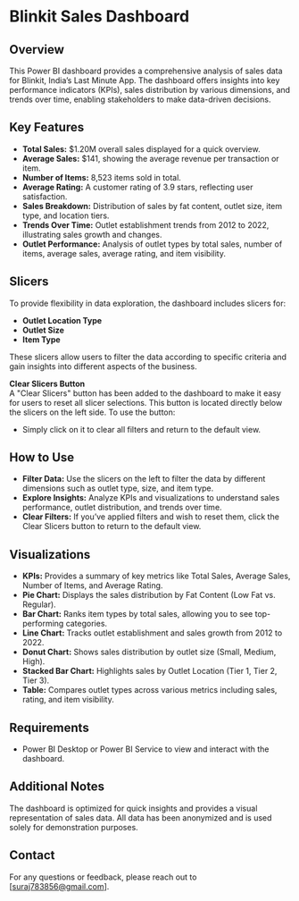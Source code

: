 # Blinkit Sales Dashboard

## Overview
This Power BI dashboard provides a comprehensive analysis of sales data for Blinkit, India’s Last Minute App. The dashboard offers insights into key performance indicators (KPIs), sales distribution by various dimensions, and trends over time, enabling stakeholders to make data-driven decisions.

## Key Features
- **Total Sales:** $1.20M overall sales displayed for a quick overview.
- **Average Sales:** $141, showing the average revenue per transaction or item.
- **Number of Items:** 8,523 items sold in total.
- **Average Rating:** A customer rating of 3.9 stars, reflecting user satisfaction.
- **Sales Breakdown:** Distribution of sales by fat content, outlet size, item type, and location tiers.
- **Trends Over Time:** Outlet establishment trends from 2012 to 2022, illustrating sales growth and changes.
- **Outlet Performance:** Analysis of outlet types by total sales, number of items, average sales, average rating, and item visibility.

## Slicers
To provide flexibility in data exploration, the dashboard includes slicers for:
- **Outlet Location Type**
- **Outlet Size**
- **Item Type**

These slicers allow users to filter the data according to specific criteria and gain insights into different aspects of the business.

**Clear Slicers Button**  
A "Clear Slicers" button has been added to the dashboard to make it easy for users to reset all slicer selections. This button is located directly below the slicers on the left side. To use the button:
- Simply click on it to clear all filters and return to the default view.

## How to Use
- **Filter Data:** Use the slicers on the left to filter the data by different dimensions such as outlet type, size, and item type.
- **Explore Insights:** Analyze KPIs and visualizations to understand sales performance, outlet distribution, and trends over time.
- **Clear Filters:** If you’ve applied filters and wish to reset them, click the Clear Slicers button to return to the default view.

## Visualizations
- **KPIs:** Provides a summary of key metrics like Total Sales, Average Sales, Number of Items, and Average Rating.
- **Pie Chart:** Displays the sales distribution by Fat Content (Low Fat vs. Regular).
- **Bar Chart:** Ranks item types by total sales, allowing you to see top-performing categories.
- **Line Chart:** Tracks outlet establishment and sales growth from 2012 to 2022.
- **Donut Chart:** Shows sales distribution by outlet size (Small, Medium, High).
- **Stacked Bar Chart:** Highlights sales by Outlet Location (Tier 1, Tier 2, Tier 3).
- **Table:** Compares outlet types across various metrics including sales, rating, and item visibility.

## Requirements
- Power BI Desktop or Power BI Service to view and interact with the dashboard.

## Additional Notes
The dashboard is optimized for quick insights and provides a visual representation of sales data. All data has been anonymized and is used solely for demonstration purposes.

## Contact
For any questions or feedback, please reach out to [suraj783856@gmail.com].
